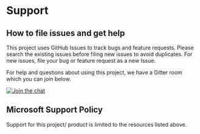 # Support

## How to file issues and get help

This project uses GitHub Issues to track bugs and feature requests.
Please search the existing issues before filing new issues to avoid duplicates.
For new issues, file your bug or feature request as a new Issue.

For help and questions about using this project, we have a Gitter room which you can join below.

[![Join the chat][chat-badge]][chat]

## Microsoft Support Policy

Support for this project/ product is limited to the resources listed above.

[chat]: https://gitter.im/PSRule/PSRule.Rules.Azure?utm_source=badge&utm_medium=badge&utm_campaign=pr-badge&utm_content=badge
[chat-badge]: https://img.shields.io/static/v1.svg?label=chat&message=on%20gitter&color=informational&logo=gitter
